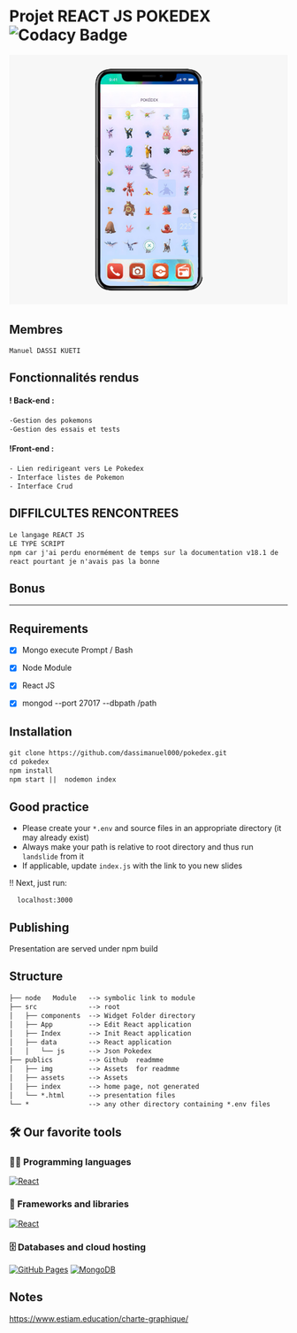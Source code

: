 
# Projet REACT JS POKEDEX ![Codacy Badge](https://api.codacy.com/project/badge/Grade/fee135b883c44376975a0681b816f686)

<img src="./public/assets/pok.png"/>

## Membres


	Manuel DASSI KUETI


## Fonctionnalités rendus

#### ! Back-end :

	-Gestion des pokemons
	-Gestion des essais et tests

#### !Front-end :
	- Lien redirigeant vers Le Pokedex
	- Interface listes de Pokemon
	- Interface Crud


## DIFFILCULTES RENCONTREES

    Le langage REACT JS
    LE TYPE SCRIPT
    npm car j'ai perdu enormément de temps sur la documentation v18.1 de react pourtant je n'avais pas la bonne


## Bonus 


<hr/>

## Requirements

- [x] Mongo execute Prompt / Bash
- [x] Node Module 
- [x] React JS
- [x] mongod --port 27017 --dbpath /path


## Installation

    
    git clone https://github.com/dassimanuel000/pokedex.git
    cd pokedex
    npm install
    npm start ||  nodemon index
    

## Good practice

* Please create your `*.env` and source files in an appropriate directory
(it may already exist)
* Always make your path is relative to root directory and thus run `landslide`
from it
* If applicable, update `index.js` with the link to you new slides


!!  Next, just run:

	  localhost:3000
    
       
## Publishing

Presentation are served under 
    npm build 


## Structure

    ├── node   Module   --> symbolic link to module
    ├── src             --> root
    │   ├── components  --> Widget Folder directory
    │   ├── App         --> Edit React application
    │   ├── Index       --> Init React application
    │   ├── data        --> React application
    │   │   └── js      --> Json Pokedex
    ├── publics         --> Github  readmme
    │   ├── img         --> Assets  for readmme
    │   ├── assets      --> Assets
    │   ├── index       --> home page, not generated
    │   └── *.html      --> presentation files
    └── *               --> any other directory containing *.env files


## 🛠️ Our favorite tools

### 👨‍💻 Programming languages

<p>
    <a href="#"><img alt="React" src="https://img.shields.io/badge/React%20-%2320232a.svg?logo=react&logoColor=%2361DAFB"></a>
    
### 🧰 Frameworks and libraries

<p>	 
    <a href="#"><img alt="React" src="https://img.shields.io/badge/React%20-%2320232a.svg?logo=react&logoColor=%2361DAFB"></a>
</p>

### 🗄️ Databases and cloud hosting

<p>
    <a href="#"><img alt="GitHub Pages" src="https://img.shields.io/badge/GitHub%20Pages-%23327FC7.svg?logo=github&logoColor=white"></a>
    <a href="#"><img alt="MongoDB" src ="https://img.shields.io/badge/MongoDB-%234ea94b.svg?logo=mongodb&logoColor=white"></a>
</p> 


## Notes

https://www.estiam.education/charte-graphique/
